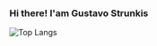 ### Hi there! I'am Gustavo Strunkis

![Top Langs](https://github-readme-stats.vercel.app/api/top-langs/?username=anuraghazra&layout=compact&theme=tokyonight)
